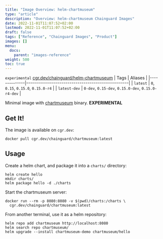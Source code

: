 ```yaml
---
title: "Image Overview: helm-chartmuseum"
type: "article"
description: "Overview: helm-chartmuseum Chainguard Images"
date: 2022-11-01T11:07:52+02:00
lastmod: 2022-11-01T11:07:52+02:00
draft: false
tags: ["Reference", "Chainguard Images", "Product"]
images: []
menu:
  docs:
    parent: "images-reference"
weight: 500
toc: true
---
```


`experimental` [cgr.dev/chainguard/helm-chartmuseum](https://github.com/chainguard-images/images/tree/main/images/helm-chartmuseum)
| Tags         | Aliases                                            |
|--------------|----------------------------------------------------|
| `latest`     | `0`, `0.15`, `0.15.0`, `0.15.0-r4`                 |
| `latest-dev` | `0-dev`, `0.15-dev`, `0.15.0-dev`, `0.15.0-r4-dev` |



Minimal image with
[chartmuseum](https://github.com/helm/chartmuseum)
binary. **EXPERIMENTAL**

## Get It!

The image is available on `cgr.dev`:

```
docker pull cgr.dev/chainguard/chartmuseum:latest
```

## Usage

Create a helm chart, and package it into a `charts/` directory:

```
helm create hello
mkdir charts/
helm package hello -d ./charts
```

Start the chartmuseum server:

```
docker run --rm -p 8080:8080 -v $(pwd)/charts:/charts \
  cgr.dev/chainguard/chartmuseum:latest
```

From another terminal, use it as a helm repository:
```
helm repo add chartmuseum http://localhost:8080
helm search repo chartmuseum/
helm upgrade --install chartmuseum-demo chartmuseum/hello
```


